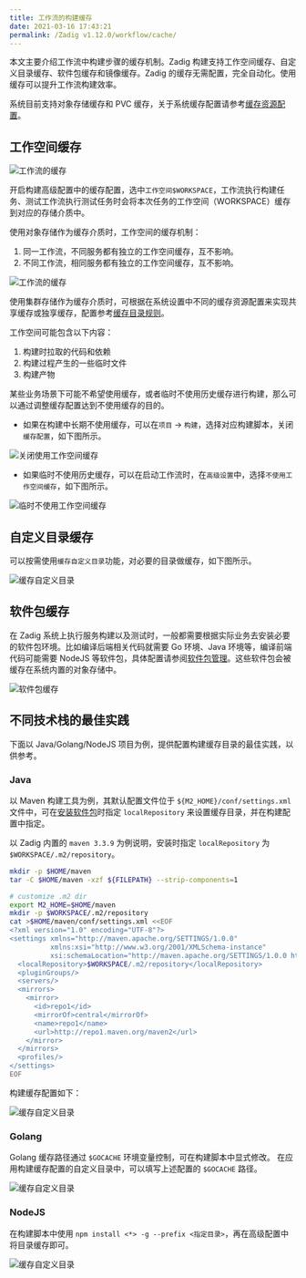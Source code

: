 ```yaml
---
title: 工作流的构建缓存
date: 2021-03-16 17:43:21
permalink: /Zadig v1.12.0/workflow/cache/
---
```

本文主要介绍工作流中构建步骤的缓存机制。Zadig 构建支持工作空间缓存、自定义目录缓存、软件包缓存和镜像缓存。Zadig 的缓存无需配置，完全自动化。使用缓存可以提升工作流构建效率。

系统目前支持对象存储缓存和 PVC 缓存，关于系统缓存配置请参考[缓存资源配置](/Zadig%20v1.12.0/pages/cluster_manage/#缓存资源配置)。

## 工作空间缓存

![工作流的缓存](./_images/workflow_cache_1_1.png)

开启构建高级配置中的缓存配置，选中`工作空间$WORKSPACE`，工作流执行构建任务、测试工作流执行测试任务时会将本次任务的工作空间（WORKSPACE）缓存到对应的存储介质中。

使用对象存储作为缓存介质时，工作空间的缓存机制：
1. 同一工作流，不同服务都有独立的工作空间缓存，互不影响。
2. 不同工作流，相同服务都有独立的工作空间缓存，互不影响。

![工作流的缓存](./_images/workflow_cache_1.png)

使用集群存储作为缓存介质时，可根据在系统设置中不同的缓存资源配置来实现共享缓存或独享缓存，配置参考[缓存目录规则](/Zadig%20v1.12.0/pages/cluster_manage/#使用集群存储)。

工作空间可能包含以下内容：
1. 构建时拉取的代码和依赖
2. 构建过程产生的一些临时文件
3. 构建产物

某些业务场景下可能不希望使用缓存，或者临时不使用历史缓存进行构建，那么可以通过调整缓存配置达到不使用缓存的目的。

* 如果在构建中长期不使用缓存，可以在`项目` -> `构建`，选择对应构建脚本，关闭 `缓存配置`，如下图所示。

![关闭使用工作空间缓存](./_images/workflow_cache_2.png)

* 如果临时不使用历史缓存，可以在启动工作流时，在`高级设置`中，选择`不使用工作空间缓存`，如下图所示。

![临时不使用工作空间缓存](./_images/workflow_cache_3.png)

## 自定义目录缓存
可以按需使用`缓存自定义目录`功能，对必要的目录做缓存，如下图所示。

![缓存自定义目录](./_images/workflow_cache_4.png)

## 软件包缓存

在 Zadig 系统上执行服务构建以及测试时，一般都需要根据实际业务去安装必要的软件包环境。比如编译后端相关代码就需要 Go 环境、Java 环境等，编译前端代码可能需要 NodeJS 等软件包，具体配置请参阅[软件包管理](/Zadig%20v1.12.0/settings/app/)。这些软件包会被缓存在系统内置的对象存储中。

![软件包缓存](./_images/workflow_cache_5.png)

## 不同技术栈的最佳实践

下面以 Java/Golang/NodeJS 项目为例，提供配置构建缓存目录的最佳实践，以供参考。

### Java

以 Maven 构建工具为例，其默认配置文件位于 `${M2_HOME}/conf/settings.xml` 文件中，可在[安装软件包](/Zadig%20v1.12.0/settings/app/)时指定 `localRepository` 来设置缓存目录，并在构建配置中指定。

以 Zadig 内置的 `maven 3.3.9` 为例说明，安装时指定 `localRepository` 为 `$WORKSPACE/.m2/repository`。

``` bash
mkdir -p $HOME/maven
tar -C $HOME/maven -xzf ${FILEPATH} --strip-components=1

# customize .m2 dir
export M2_HOME=$HOME/maven
mkdir -p $WORKSPACE/.m2/repository
cat >$HOME/maven/conf/settings.xml <<EOF
<?xml version="1.0" encoding="UTF-8"?>
<settings xmlns="http://maven.apache.org/SETTINGS/1.0.0"
          xmlns:xsi="http://www.w3.org/2001/XMLSchema-instance"
          xsi:schemaLocation="http://maven.apache.org/SETTINGS/1.0.0 http://maven.apache.org/xsd/settings-1.0.0.xsd">
  <localRepository>$WORKSPACE/.m2/repository</localRepository>
  <pluginGroups/>
  <servers/>
  <mirrors>
    <mirror>
      <id>repo1</id>
      <mirrorOf>central</mirrorOf>
      <name>repo1</name>
      <url>http://repo1.maven.org/maven2</url>
    </mirror>
  </mirrors>
  <profiles/>
</settings>
EOF
```

构建缓存配置如下：

![缓存自定义目录](./_images/build_cache_config_1.png)

### Golang

Golang 缓存路径通过 `$GOCACHE` 环境变量控制，可在构建脚本中显式修改。
在应用构建缓存配置的自定义目录中，可以填写上述配置的 `$GOCACHE` 路径。

![缓存自定义目录](./_images/build_cache_config_2.png)

### NodeJS

在构建脚本中使用 `npm install <*> -g --prefix <指定目录>`，再在高级配置中将目录缓存即可。

![缓存自定义目录](./_images/build_cache_config_3.png)